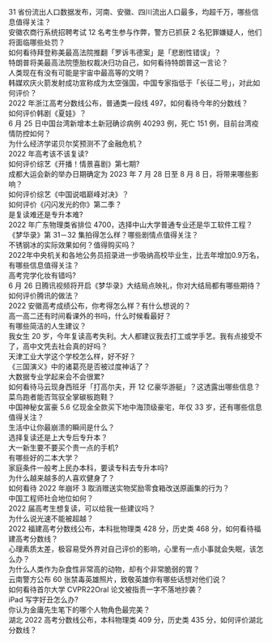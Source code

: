 31 省份流出人口数据发布，河南、安徽、四川流出人口最多，均超千万，哪些信息值得关注？  
安徽农商行系统招聘考试 12 名考生参与作弊，警方已抓获 2 名犯罪嫌疑人，他们将面临哪些处罚？  
如何看待拜登称美最高法院推翻「罗诉韦德案」是「悲剧性错误」？  
特朗普将美最高法院堕胎权裁决归功自己，如何看待特朗普这一言论？  
人类现在有没有可能是宇宙中最高等的文明？  
韩媒欢庆火箭发射成功宣称成为太空强国，中国专家指低于「长征二号」，对此如何评价？  
2022 年浙江高考分数线公布，普通类一段线 497，如何看待今年的分数线？  
如何评价韩剧《夏娃》？  
6 月 25 日中国台湾新增本土新冠确诊病例 40293 例，死亡 151 例，目前台湾疫情防控如何？  
为什么经济学诺贝尔奖预测不了金融危机？  
2022 年高考该不该复读?  
如何评价综艺《开播！情景喜剧》第七期?  
成都大运会新的举办日期确定为 2023 年 7 月 28 日至 8 月 8 日，将带来哪些影响？  
如何评价综艺《中国说唱巅峰对决》？  
如何评价《闪闪发光的你》第二季？  
是复读难还是专升本难?  
2022 年广东物理类省排位 4700，选择中山大学普通专业还是华工软件工程？  
《梦华录》第 31－32 集拍得怎么样？哪些剧情点值得关注？  
不锈钢冰的实际效果如何？值得购买吗？  
2022年中央机关和各地公务员招录进一步吸纳高校毕业生，比去年增加0.9万名，有哪些信息值得关注？  
高考完学化妆有错吗?  
6 月 26 日腾讯视频将开启《梦华录》大结局点映礼，你对大结局都有哪些期待？如何评价腾讯的做法？  
2022 安徽高考成绩公布，你考得怎么样？有什么想说的？  
高一高二还有时间看课外的书吗，什么时候看最好？  
有哪些简洁的人生建议？  
我女生 20 岁，今年复读高考失利。大人都建议我去打工或学手艺。我有点接受不了，高中文凭去社会真的好吗？  
天津工业大学这个学校怎么样，好不好？  
《三国演义》中的诸葛亮是否被过度神话了？  
大数据专业学起来会不会很累?  
如何看待马云现身西班牙「打高尔夫，开 12 亿豪华游艇」？这透露出哪些信息？  
菜鸟跑者能否驾驭全掌碳板跑鞋？  
中国神秘女富豪 5.6 亿现金全款买下地中海顶级豪宅，年仅 33 岁，还有哪些信息值得关注？  
生活中让你最崩溃的瞬间是什么？  
选择复读还是上大专后专升本？  
大一新生要不要买个贵一点的手机?  
有哪些好的二本大学？  
家庭条件一般考上民办本科，要读专科去专升本吗?  
为什么越来越多的人喜欢健身了？  
如何看待 2022 年崩坏 3 取消赠送实物奖励零食箱改送原画集的行为？  
中国工程师社会地位如何？  
2022 届高考生想复读，可以给我一些建议吗？  
为什么说光速不能被超越？  
2022 福建高考分数线公布，本科批物理类 428 分，历史类 468 分，如何看待福建高考分数线？  
心理素质太差，极容易受外界对自己评价的影响，心里有一点小事就会失眠，该怎么办？  
为什么人类作为杂食性非常高的动物，却有个非常脆弱的胃？  
云南警方公布 60 张禁毒英雄照片，致敬英雄你有哪些话想对他们说？  
如何看待首尔大学 CVPR22Oral 论文被指责一字不落地抄袭？  
iPad 写字好丑怎么办?  
你认为金庸先生笔下的哪个人物角色最完美？  
湖北 2022 高考分数线公布，本科物理类 409 分，历史类 435 分，如何评价湖北分数线？  
